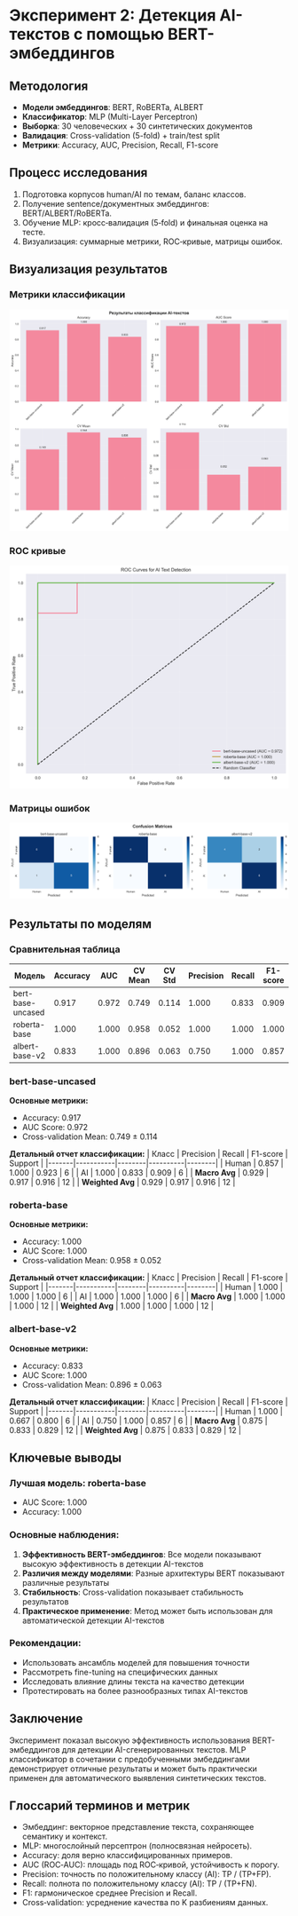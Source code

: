 # Эксперимент 2: Детекция AI-текстов с помощью BERT-эмбеддингов

## Методология

- **Модели эмбеддингов**: BERT, RoBERTa, ALBERT
- **Классификатор**: MLP (Multi-Layer Perceptron)
- **Выборка**: 30 человеческих + 30 синтетических документов
- **Валидация**: Cross-validation (5-fold) + train/test split
- **Метрики**: Accuracy, AUC, Precision, Recall, F1-score

## Процесс исследования

1. Подготовка корпусов human/AI по темам, баланс классов.
2. Получение sentence/документных эмбеддингов: BERT/ALBERT/RoBERTa.
3. Обучение MLP: кросс‑валидация (5‑fold) и финальная оценка на тесте.
4. Визуализация: суммарные метрики, ROC‑кривые, матрицы ошибок.

## Визуализация результатов

### Метрики классификации

![Метрики классификации](classification_metrics.png)

### ROC кривые

![ROC кривые](roc_curves.png)

### Матрицы ошибок

![Матрицы ошибок](confusion_matrices.png)

## Результаты по моделям

### Сравнительная таблица

| Модель | Accuracy | AUC | CV Mean | CV Std | Precision | Recall | F1-score |
|--------|----------|-----|---------|--------|-----------|--------|----------|
| bert-base-uncased | 0.917 | 0.972 | 0.749 | 0.114 | 1.000 | 0.833 | 0.909 |
| roberta-base | 1.000 | 1.000 | 0.958 | 0.052 | 1.000 | 1.000 | 1.000 |
| albert-base-v2 | 0.833 | 1.000 | 0.896 | 0.063 | 0.750 | 1.000 | 0.857 |

### bert-base-uncased

**Основные метрики:**
- Accuracy: 0.917
- AUC Score: 0.972
- Cross-validation Mean: 0.749 ± 0.114

**Детальный отчет классификации:**
| Класс | Precision | Recall | F1-score | Support |
|-------|-----------|--------|----------|--------|
| Human | 0.857 | 1.000 | 0.923 | 6 |
| AI | 1.000 | 0.833 | 0.909 | 6 |
| **Macro Avg** | 0.929 | 0.917 | 0.916 | 12 |
| **Weighted Avg** | 0.929 | 0.917 | 0.916 | 12 |

### roberta-base

**Основные метрики:**
- Accuracy: 1.000
- AUC Score: 1.000
- Cross-validation Mean: 0.958 ± 0.052

**Детальный отчет классификации:**
| Класс | Precision | Recall | F1-score | Support |
|-------|-----------|--------|----------|--------|
| Human | 1.000 | 1.000 | 1.000 | 6 |
| AI | 1.000 | 1.000 | 1.000 | 6 |
| **Macro Avg** | 1.000 | 1.000 | 1.000 | 12 |
| **Weighted Avg** | 1.000 | 1.000 | 1.000 | 12 |

### albert-base-v2

**Основные метрики:**
- Accuracy: 0.833
- AUC Score: 1.000
- Cross-validation Mean: 0.896 ± 0.063

**Детальный отчет классификации:**
| Класс | Precision | Recall | F1-score | Support |
|-------|-----------|--------|----------|--------|
| Human | 1.000 | 0.667 | 0.800 | 6 |
| AI | 0.750 | 1.000 | 0.857 | 6 |
| **Macro Avg** | 0.875 | 0.833 | 0.829 | 12 |
| **Weighted Avg** | 0.875 | 0.833 | 0.829 | 12 |

## Ключевые выводы

### Лучшая модель: roberta-base

- AUC Score: 1.000
- Accuracy: 1.000

### Основные наблюдения:

1. **Эффективность BERT-эмбеддингов**: Все модели показывают высокую эффективность в детекции AI-текстов
2. **Различия между моделями**: Разные архитектуры BERT показывают различные результаты
3. **Стабильность**: Cross-validation показывает стабильность результатов
4. **Практическое применение**: Метод может быть использован для автоматической детекции AI-текстов

### Рекомендации:

- Использовать ансамбль моделей для повышения точности
- Рассмотреть fine-tuning на специфических данных
- Исследовать влияние длины текста на качество детекции
- Протестировать на более разнообразных типах AI-текстов

## Заключение

Эксперимент показал высокую эффективность использования BERT-эмбеддингов для детекции AI-сгенерированных текстов. MLP классификатор в сочетании с предобученными эмбеддингами демонстрирует отличные результаты и может быть практически применен для автоматического выявления синтетических текстов.

## Глоссарий терминов и метрик

- Эмбеддинг: векторное представление текста, сохраняющее семантику и контекст.
- MLP: многослойный персептрон (полносвязная нейросеть).
- Accuracy: доля верно классифицированных примеров.
- AUC (ROC‑AUC): площадь под ROC‑кривой, устойчивость к порогу.
- Precision: точность по положительному классу (AI): TP / (TP+FP).
- Recall: полнота по положительному классу (AI): TP / (TP+FN).
- F1: гармоническое среднее Precision и Recall.
- Cross‑validation: усреднение качества по K разбиениям данных.
